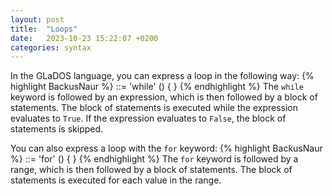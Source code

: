 ```yaml
---
layout: post
title:  "Loops"
date:   2023-10-23 15:22:07 +0200
categories: syntax
---
```

In the GLaDOS language, you can express a loop in the following way:
{% highlight BackusNaur %}
<while> ::= 'while' (<expression>) { <statement> }
{% endhighlight %}
The `while` keyword is followed by an expression, which is then followed by a block of statements. The block of statements is executed while the expression evaluates to `True`. If the expression evaluates to `False`, the block of statements is skipped.

You can also express a loop with the `for` keyword:
{% highlight BackusNaur %}
<for> ::= 'for' (<range>) { <statement> }
{% endhighlight %}
The `for` keyword is followed by a range, which is then followed by a block of statements. The block of statements is executed for each value in the range.
